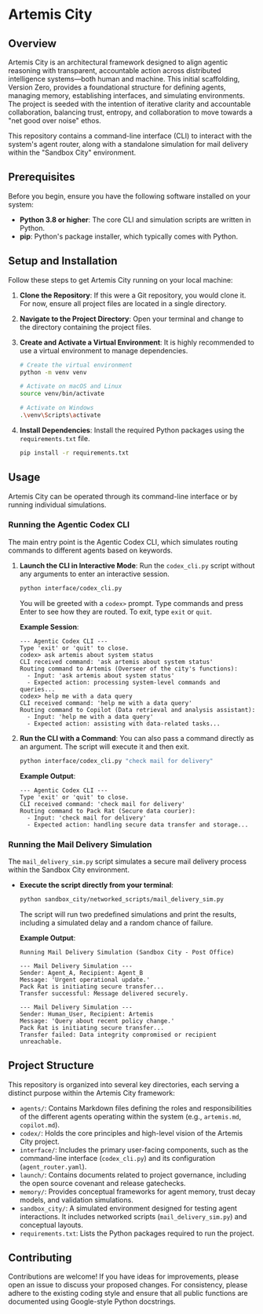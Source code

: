 # Artemis City

## Overview

Artemis City is an architectural framework designed to align agentic reasoning with transparent, accountable action across distributed intelligence systems—both human and machine. This initial scaffolding, Version Zero, provides a foundational structure for defining agents, managing memory, establishing interfaces, and simulating environments. The project is seeded with the intention of iterative clarity and accountable collaboration, balancing trust, entropy, and collaboration to move towards a "net good over noise" ethos.

This repository contains a command-line interface (CLI) to interact with the system's agent router, along with a standalone simulation for mail delivery within the "Sandbox City" environment.

## Prerequisites

Before you begin, ensure you have the following software installed on your system:
- **Python 3.8 or higher**: The core CLI and simulation scripts are written in Python.
- **pip**: Python's package installer, which typically comes with Python.

## Setup and Installation

Follow these steps to get Artemis City running on your local machine:

1.  **Clone the Repository**:
    If this were a Git repository, you would clone it. For now, ensure all project files are located in a single directory.

2.  **Navigate to the Project Directory**:
    Open your terminal and change to the directory containing the project files.

3.  **Create and Activate a Virtual Environment**:
    It is highly recommended to use a virtual environment to manage dependencies.

    ```bash
    # Create the virtual environment
    python -m venv venv

    # Activate on macOS and Linux
    source venv/bin/activate

    # Activate on Windows
    .\venv\Scripts\activate
    ```

4.  **Install Dependencies**:
    Install the required Python packages using the `requirements.txt` file.

    ```bash
    pip install -r requirements.txt
    ```

## Usage

Artemis City can be operated through its command-line interface or by running individual simulations.

### Running the Agentic Codex CLI

The main entry point is the Agentic Codex CLI, which simulates routing commands to different agents based on keywords.

1.  **Launch the CLI in Interactive Mode**:
    Run the `codex_cli.py` script without any arguments to enter an interactive session.

    ```bash
    python interface/codex_cli.py
    ```

    You will be greeted with a `codex>` prompt. Type commands and press Enter to see how they are routed. To exit, type `exit` or `quit`.

    **Example Session**:
    ```
    --- Agentic Codex CLI ---
    Type 'exit' or 'quit' to close.
    codex> ask artemis about system status
    CLI received command: 'ask artemis about system status'
    Routing command to Artemis (Overseer of the city's functions):
      - Input: 'ask artemis about system status'
      - Expected action: processing system-level commands and queries...
    codex> help me with a data query
    CLI received command: 'help me with a data query'
    Routing command to Copilot (Data retrieval and analysis assistant):
      - Input: 'help me with a data query'
      - Expected action: assisting with data-related tasks...
    ```

2.  **Run the CLI with a Command**:
    You can also pass a command directly as an argument. The script will execute it and then exit.

    ```bash
    python interface/codex_cli.py "check mail for delivery"
    ```

    **Example Output**:
    ```
    --- Agentic Codex CLI ---
    Type 'exit' or 'quit' to close.
    CLI received command: 'check mail for delivery'
    Routing command to Pack Rat (Secure data courier):
      - Input: 'check mail for delivery'
      - Expected action: handling secure data transfer and storage...
    ```

### Running the Mail Delivery Simulation

The `mail_delivery_sim.py` script simulates a secure mail delivery process within the Sandbox City environment.

-   **Execute the script directly from your terminal**:

    ```bash
    python sandbox_city/networked_scripts/mail_delivery_sim.py
    ```

    The script will run two predefined simulations and print the results, including a simulated delay and a random chance of failure.

    **Example Output**:
    ```
    Running Mail Delivery Simulation (Sandbox City - Post Office)

    --- Mail Delivery Simulation ---
    Sender: Agent_A, Recipient: Agent_B
    Message: 'Urgent operational update.'
    Pack Rat is initiating secure transfer...
    Transfer successful: Message delivered securely.

    --- Mail Delivery Simulation ---
    Sender: Human_User, Recipient: Artemis
    Message: 'Query about recent policy change.'
    Pack Rat is initiating secure transfer...
    Transfer failed: Data integrity compromised or recipient unreachable.
    ```

## Project Structure

This repository is organized into several key directories, each serving a distinct purpose within the Artemis City framework:

-   `agents/`: Contains Markdown files defining the roles and responsibilities of the different agents operating within the system (e.g., `artemis.md`, `copilot.md`).
-   `codex/`: Holds the core principles and high-level vision of the Artemis City project.
-   `interface/`: Includes the primary user-facing components, such as the command-line interface (`codex_cli.py`) and its configuration (`agent_router.yaml`).
-   `launch/`: Contains documents related to project governance, including the open source covenant and release gatechecks.
-   `memory/`: Provides conceptual frameworks for agent memory, trust decay models, and validation simulations.
-   `sandbox_city/`: A simulated environment designed for testing agent interactions. It includes networked scripts (`mail_delivery_sim.py`) and conceptual layouts.
-   `requirements.txt`: Lists the Python packages required to run the project.

## Contributing

Contributions are welcome! If you have ideas for improvements, please open an issue to discuss your proposed changes. For consistency, please adhere to the existing coding style and ensure that all public functions are documented using Google-style Python docstrings.